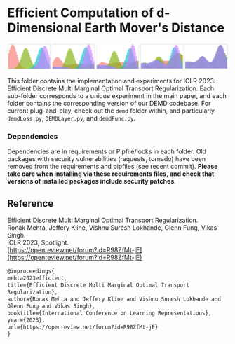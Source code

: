 # Efficient Computation of d-Dimensional Earth Mover's Distance
![DEMD Minimization](assets/demd_hists.png)

This folder contains the implementation and experiments for ICLR 2023: Efficient Discrete Multi Marginal Optimal Transport Regularization.
Each sub-folder corresponds to a unique experiment in the main paper, and each folder contains the corresponding version of our DEMD codebase.
For current plug-and-play, check out the `demd` folder within, and particularly `demdLoss.py`, `DEMDLayer.py`, and `demdFunc.py`.


### Dependencies
Dependencies are in requirements or Pipfile/locks in each folder. Old packages with security vulnerabilities (requests, tornado)
have been removed from the requirements and pipfiles (see recent commit). __Please take care when installing via these requirements files,
and check that versions of installed packages include security patches__. 


## Reference
Efficient Discrete Multi Marginal Optimal Transport Regularization.  
Ronak Mehta, Jeffery Kline, Vishnu Suresh Lokhande, Glenn Fung, Vikas Singh.  
ICLR 2023, Spotlight.  
[https://openreview.net/forum?id=R98ZfMt-jE](https://openreview.net/forum?id=R98ZfMt-jE)

```
@inproceedings{
mehta2023efficient,
title={Efficient Discrete Multi Marginal Optimal Transport Regularization},
author={Ronak Mehta and Jeffery Kline and Vishnu Suresh Lokhande and Glenn Fung and Vikas Singh},
booktitle={International Conference on Learning Representations},
year={2023},
url={https://openreview.net/forum?id=R98ZfMt-jE}
}
```

